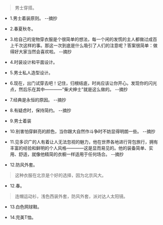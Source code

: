 >男士穿搭。

- 1.男士着装原则。 --摘抄

- 2.春夏秋冬。

- 3.给自己的宠物穿衣服是个很简单的想法，每一个闲的发慌的主人都做过成百上千次这样的事。那这一次到底是什么吸引了人们的注意呢？答案很简单：做得好大家当然会喜欢啦。 --摘抄

- 4.时装设计和平面设计。

- 5.男士私人造型设计。

- 6.现在，出门试穿去吧！记住，归根结底，时尚应该让你开心。发现你的闪光点，然后乐在其中————"柴犬绅士"就是这么做的。 --摘抄

- 7.经典是永恒的原因。 --摘抄

- 8.有疑虑时，保持简约。 --摘抄

- 9.男士着装

- 10.别害怕穿鲜亮的颜色，当你跟大自然作斗争时不妨显得明朗一些。 --摘抄

- 11.见多识广的人有着让人无法忽视的魅力，他在世界各地进行背包旅行，拥有丰富的经验和鲜明的个人风格————这是显而易见的。他的装备简单、实用、舒适，就像他精简的衣橱一样适用于任何场合。 --摘抄

- 12.防风外套。

>这种衣服在北京是个好的选择，因为北京风大。

- 12.春。

>连帽运动衫，浅色西装外套，防风外套，派对达人太阳镜。

- 13.白色网球鞋。

- 14.完美T恤。
